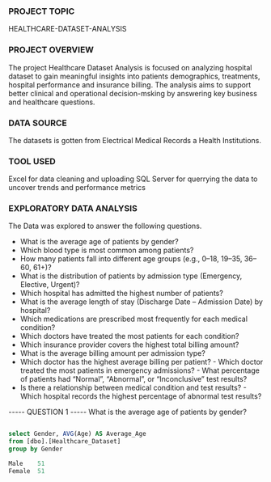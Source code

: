 ### PROJECT TOPIC
HEALTHCARE-DATASET-ANALYSIS

### PROJECT OVERVIEW
The project Healthcare Dataset Analysis is focused on analyzing hospital dataset to gain meaningful insights into patients demographics, treatments, hospital performance and insurance billing. The analysis aims to support better clinical and operational decision-msking by answering key business and healthcare questions.

### DATA SOURCE
The datasets is gotten from Electrical Medical Records a Health Institutions.

### TOOL USED
Excel for data cleaning and uploading SQL Server for querrying the data to uncover trends and performance metrics

### EXPLORATORY DATA ANALYSIS
The Data was explored to answer the following questions.
-  What is the average age of patients by gender?‎
-  Which blood type is most common among patients?
-  How many patients fall into different age groups (e.g., 0–18, 19–35, 36–60, 61+)?
-  What is the distribution of patients by admission type (Emergency, Elective, Urgent)?
-  Which hospital has admitted the highest number of patients?
-  What is the average length of stay (Discharge Date – Admission Date) by hospital?
-  Which medications are prescribed most frequently for each medical condition?
-  Which doctors have treated the most patients for each condition?
-  Which insurance provider covers the highest total billing amount?
-  What is the average billing amount per admission type?
-  Which doctor has the highest average billing per patient?
‎‎-  Which doctor treated the most patients in emergency admissions?
‎-  What percentage of patients had “Normal”, “Abnormal”, or “Inconclusive” test results?
-  Is there a relationship between medical condition and test results?
‎‎-  Which hospital records the highest percentage of abnormal test results?

----- QUESTION 1
----- What is the average age of patients by gender?‎

``` SQL

select Gender, AVG(Age) AS Average_Age
from [dbo].[Healthcare_Dataset]
group by Gender

```
```sql
Male	51
Female	51

```
